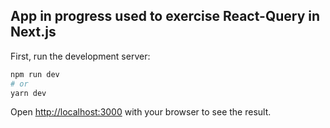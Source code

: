 

## App in progress used to exercise React-Query in Next.js

First, run the development server:

```bash
npm run dev
# or
yarn dev
```

Open [http://localhost:3000](http://localhost:3000) with your browser to see the result.


